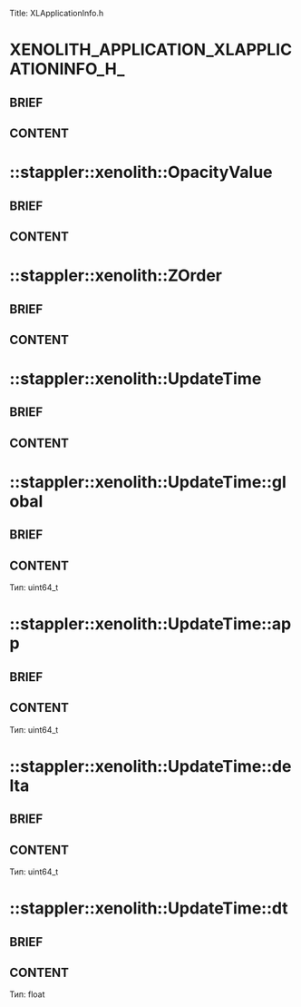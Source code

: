 Title: XLApplicationInfo.h


# XENOLITH_APPLICATION_XLAPPLICATIONINFO_H_

## BRIEF

## CONTENT


# ::stappler::xenolith::OpacityValue

## BRIEF

## CONTENT


# ::stappler::xenolith::ZOrder

## BRIEF

## CONTENT


# ::stappler::xenolith::UpdateTime

## BRIEF

## CONTENT


# ::stappler::xenolith::UpdateTime::global

## BRIEF

## CONTENT

Тип: uint64_t


# ::stappler::xenolith::UpdateTime::app

## BRIEF

## CONTENT

Тип: uint64_t


# ::stappler::xenolith::UpdateTime::delta

## BRIEF

## CONTENT

Тип: uint64_t


# ::stappler::xenolith::UpdateTime::dt

## BRIEF

## CONTENT

Тип: float
